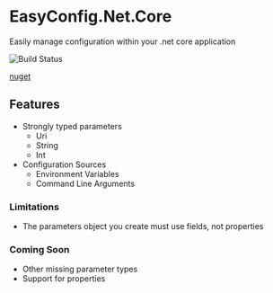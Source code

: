 # EasyConfig.Net.Core

Easily manage configuration within your .net core application

![Build Status](https://travis-ci.org/cohen990/EasyConfig.net.svg?branch=master)

[nuget](https://www.nuget.org/packages/EasyConfig.net/)

## Features

* Strongly typed parameters
	* Uri
	* String
	* Int
* Configuration Sources
	* Environment Variables
	* Command Line Arguments

### Limitations

* The parameters object you create must use fields, not properties

### Coming Soon

* Other missing parameter types
* Support for properties